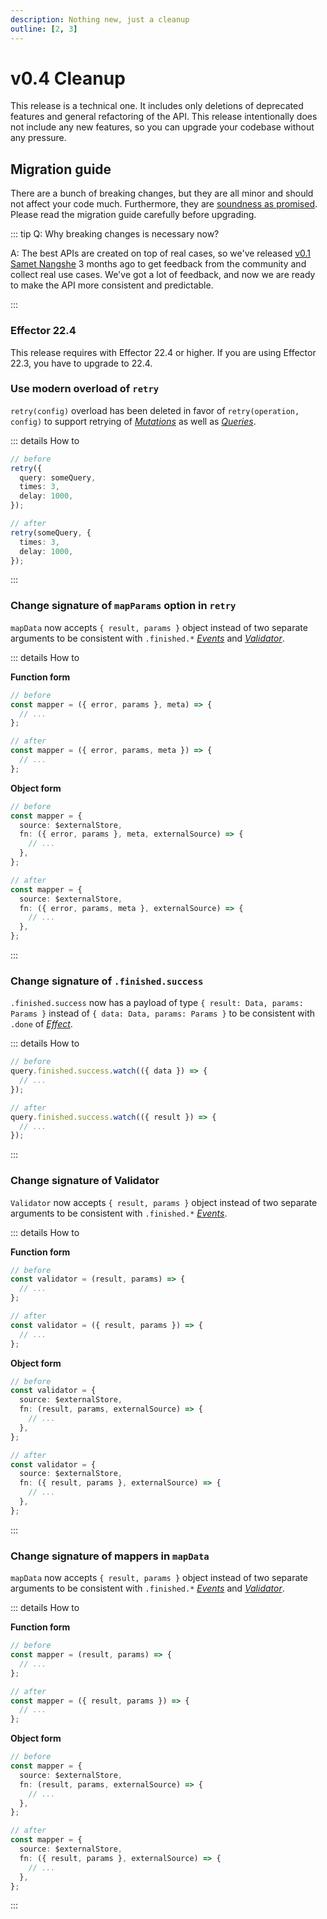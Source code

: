 ```yaml
---
description: Nothing new, just a cleanup
outline: [2, 3]
---
```


# v0.4 Cleanup

This release is a technical one. It includes only deletions of deprecated features and general refactoring of the API. This release intentionally does not include any new features, so you can upgrade your codebase without any pressure.

## Migration guide

There are a bunch of breaking changes, but they are all minor and should not affect your code much. Furthermore, they are [soundness as promised](/statements/releases). Please read the migration guide carefully before upgrading.

::: tip Q: Why breaking changes is necessary now?

A: The best APIs are created on top of real cases, so we've released [v0.1 Samet Nangshe](/releases/0-1) 3 months ago to get feedback from the community and collect real use cases. We've got a lot of feedback, and now we are ready to make the API more consistent and predictable.

:::

### Effector 22.4

This release requires with Effector 22.4 or higher. If you are using Effector 22.3, you have to upgrade to 22.4.

### Use modern overload of `retry`

`retry(config)` overload has been deleted in favor of `retry(operation, config)` to support retrying of [_Mutations_](/api/primitives/mutation) as well as [_Queries_](/api/primitives/query).

::: details How to

```ts
// before
retry({
  query: someQuery,
  times: 3,
  delay: 1000,
});

// after
retry(someQuery, {
  times: 3,
  delay: 1000,
});
```

:::

### Change signature of `mapParams` option in `retry`

`mapData` now accepts `{ result, params }` object instead of two separate arguments to be consistent with `.finished.*` [_Events_](https://effector.dev/docs/api/effector/event) and [_Validator_](/api/primitives/validator).

::: details How to

**Function form**

```ts
// before
const mapper = ({ error, params }, meta) => {
  // ...
};

// after
const mapper = ({ error, params, meta }) => {
  // ...
};
```

**Object form**

```ts
// before
const mapper = {
  source: $externalStore,
  fn: ({ error, params }, meta, externalSource) => {
    // ...
  },
};

// after
const mapper = {
  source: $externalStore,
  fn: ({ error, params, meta }, externalSource) => {
    // ...
  },
};
```

:::

### Change signature of `.finished.success`

`.finished.success` now has a payload of type `{ result: Data, params: Params }` instead of `{ data: Data, params: Params }` to be consistent with `.done` of [_Effect_](https://effector.dev/docs/api/effector/effect).

::: details How to

```ts
// before
query.finished.success.watch(({ data }) => {
  // ...
});

// after
query.finished.success.watch(({ result }) => {
  // ...
});
```

:::

### Change signature of Validator

`Validator` now accepts `{ result, params }` object instead of two separate arguments to be consistent with `.finished.*` [_Events_](https://effector.dev/docs/api/effector/event).

::: details How to

**Function form**

```ts
// before
const validator = (result, params) => {
  // ...
};

// after
const validator = ({ result, params }) => {
  // ...
};
```

**Object form**

```ts
// before
const validator = {
  source: $externalStore,
  fn: (result, params, externalSource) => {
    // ...
  },
};

// after
const validator = {
  source: $externalStore,
  fn: ({ result, params }, externalSource) => {
    // ...
  },
};
```

:::

### Change signature of mappers in `mapData`

`mapData` now accepts `{ result, params }` object instead of two separate arguments to be consistent with `.finished.*` [_Events_](https://effector.dev/docs/api/effector/event) and [_Validator_](/api/primitives/validator).

::: details How to

**Function form**

```ts
// before
const mapper = (result, params) => {
  // ...
};

// after
const mapper = ({ result, params }) => {
  // ...
};
```

**Object form**

```ts
// before
const mapper = {
  source: $externalStore,
  fn: (result, params, externalSource) => {
    // ...
  },
};

// after
const mapper = {
  source: $externalStore,
  fn: ({ result, params }, externalSource) => {
    // ...
  },
};
```

:::

<!--@include: ./0-4.changelog.md-->
